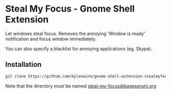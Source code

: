 Steal My Focus - Gnome Shell Extension
======================================

Let windows steal focus. Removes the annoying 'Window is ready'
notification and focus window immediately.

You can also specify a blacklist for annoying applications (eg. Skype).

Installation
------------

```bash
git clone https://github.com/dylanwinn/gnome-shell-extension-stealmyfocus.git ~/.local/share/gnome-shell/extensions/steal-my-focus@kagesenshi.org
```

Note that the directory *must* be named steal-my-focus@kagesenshi.org
